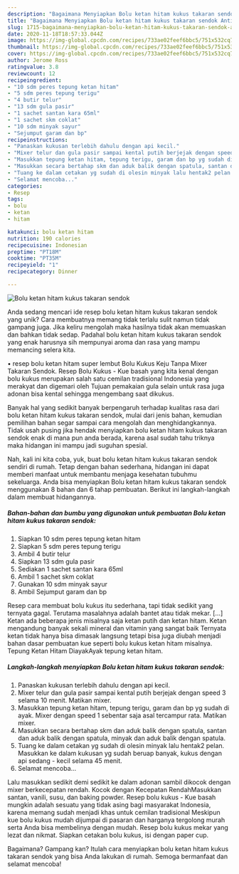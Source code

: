 ```yaml
---
description: "Bagaimana Menyiapkan Bolu ketan hitam kukus takaran sendok Anti Gagal"
title: "Bagaimana Menyiapkan Bolu ketan hitam kukus takaran sendok Anti Gagal"
slug: 1715-bagaimana-menyiapkan-bolu-ketan-hitam-kukus-takaran-sendok-anti-gagal
date: 2020-11-18T18:57:33.044Z
image: https://img-global.cpcdn.com/recipes/733ae02feef6bbc5/751x532cq70/bolu-ketan-hitam-kukus-takaran-sendok-foto-resep-utama.jpg
thumbnail: https://img-global.cpcdn.com/recipes/733ae02feef6bbc5/751x532cq70/bolu-ketan-hitam-kukus-takaran-sendok-foto-resep-utama.jpg
cover: https://img-global.cpcdn.com/recipes/733ae02feef6bbc5/751x532cq70/bolu-ketan-hitam-kukus-takaran-sendok-foto-resep-utama.jpg
author: Jerome Ross
ratingvalue: 3.8
reviewcount: 12
recipeingredient:
- "10 sdm peres tepung ketan hitam"
- "5 sdm peres tepung terigu"
- "4 butir telur"
- "13 sdm gula pasir"
- "1 sachet santan kara 65ml"
- "1 sachet skm coklat"
- "10 sdm minyak sayur"
- "Sejumput garam dan bp"
recipeinstructions:
- "Panaskan kukusan terlebih dahulu dengan api kecil."
- "Mixer telur dan gula pasir sampai kental putih berjejak dengan speed 3 selama 10 menit. Matikan mixer."
- "Masukkan tepung ketan hitam, tepung terigu, garam dan bp yg sudah di ayak. Mixer dengan speed 1 sebentar saja asal tercampur rata. Matikan mixer."
- "Masukkan secara bertahap skm dan aduk balik dengan spatula, santan dan aduk balik dengan spatula, minyak dan aduk balik dengan spatula."
- "Tuang ke dalam cetakan yg sudah di olesin minyak lalu hentak2 pelan. Masukkan ke dalam kukusan yg sudah beruap banyak, kukus dengan api sedang - kecil selama 45 menit."
- "Selamat mencoba..."
categories:
- Resep
tags:
- bolu
- ketan
- hitam

katakunci: bolu ketan hitam 
nutrition: 190 calories
recipecuisine: Indonesian
preptime: "PT18M"
cooktime: "PT35M"
recipeyield: "1"
recipecategory: Dinner

---
```



![Bolu ketan hitam kukus takaran sendok](https://img-global.cpcdn.com/recipes/733ae02feef6bbc5/751x532cq70/bolu-ketan-hitam-kukus-takaran-sendok-foto-resep-utama.jpg)

Anda sedang mencari ide resep bolu ketan hitam kukus takaran sendok yang unik? Cara membuatnya memang tidak terlalu sulit namun tidak gampang juga. Jika keliru mengolah maka hasilnya tidak akan memuaskan dan bahkan tidak sedap. Padahal bolu ketan hitam kukus takaran sendok yang enak harusnya sih mempunyai aroma dan rasa yang mampu memancing selera kita.

• resep bolu ketan hitam super lembut Bolu Kukus Keju Tanpa Mixer Takaran Sendok. Resep Bolu Kukus - Kue basah yang kita kenal dengan bolu kukus merupakan salah satu cemilan tradisional Indonesia yang merakyat dan digemari oleh Tujuan pemakaian gula selain untuk rasa juga adonan bisa kental sehingga mengembang saat dikukus.

Banyak hal yang sedikit banyak berpengaruh terhadap kualitas rasa dari bolu ketan hitam kukus takaran sendok, mulai dari jenis bahan, kemudian pemilihan bahan segar sampai cara mengolah dan menghidangkannya. Tidak usah pusing jika hendak menyiapkan bolu ketan hitam kukus takaran sendok enak di mana pun anda berada, karena asal sudah tahu triknya maka hidangan ini mampu jadi suguhan spesial.


Nah, kali ini kita coba, yuk, buat bolu ketan hitam kukus takaran sendok sendiri di rumah. Tetap dengan bahan sederhana, hidangan ini dapat memberi manfaat untuk membantu menjaga kesehatan tubuhmu sekeluarga. Anda bisa menyiapkan Bolu ketan hitam kukus takaran sendok menggunakan 8 bahan dan 6 tahap pembuatan. Berikut ini langkah-langkah dalam membuat hidangannya.

<!--inarticleads1-->

##### Bahan-bahan dan bumbu yang digunakan untuk pembuatan Bolu ketan hitam kukus takaran sendok:

1. Siapkan 10 sdm peres tepung ketan hitam
1. Siapkan 5 sdm peres tepung terigu
1. Ambil 4 butir telur
1. Siapkan 13 sdm gula pasir
1. Sediakan 1 sachet santan kara 65ml
1. Ambil 1 sachet skm coklat
1. Gunakan 10 sdm minyak sayur
1. Ambil Sejumput garam dan bp


Resep cara membuat bolu kukus itu sederhana, tapi tidak sedikit yang ternyata gagal. Terutama masalahnya adalah bantet atau tidak mekar. […] Ketan ada beberapa jenis misalnya saja ketan putih dan ketan hitam. Ketan mengandung banyak sekali mineral dan vitamin yang sangat baik Ternyata ketan tidak hanya bisa dimasak langsung tetapi bisa juga diubah menjadi bahan dasar pembuatan kue seperti bolu kukus ketan hitam misalnya. Tepung Ketan Hitam DiayakAyak tepung ketan hitam. 

<!--inarticleads2-->

##### Langkah-langkah menyiapkan Bolu ketan hitam kukus takaran sendok:

1. Panaskan kukusan terlebih dahulu dengan api kecil.
1. Mixer telur dan gula pasir sampai kental putih berjejak dengan speed 3 selama 10 menit. Matikan mixer.
1. Masukkan tepung ketan hitam, tepung terigu, garam dan bp yg sudah di ayak. Mixer dengan speed 1 sebentar saja asal tercampur rata. Matikan mixer.
1. Masukkan secara bertahap skm dan aduk balik dengan spatula, santan dan aduk balik dengan spatula, minyak dan aduk balik dengan spatula.
1. Tuang ke dalam cetakan yg sudah di olesin minyak lalu hentak2 pelan. Masukkan ke dalam kukusan yg sudah beruap banyak, kukus dengan api sedang - kecil selama 45 menit.
1. Selamat mencoba...


Lalu masukkan sedikit demi sedikit ke dalam adonan sambil dikocok dengan mixer berkecepatan rendah. Kocok dengan Kecepatan RendahMasukkan santan, vanili, susu, dan baking powder. Resep bolu kukus - Kue basah mungkin adalah sesuatu yang tidak asing bagi masyarakat Indonesia, karena memang sudah menjadi khas untuk cemilan tradisional Meskipun kue bolu kukus mudah dijumpai di pasaran dan harganya tergolong murah serta Anda bisa membelinya dengan mudah. Resep bolu kukus mekar yang lezat dan nikmat. Siapkan cetakan bolu kukus, isi dengan paper cup. 

Bagaimana? Gampang kan? Itulah cara menyiapkan bolu ketan hitam kukus takaran sendok yang bisa Anda lakukan di rumah. Semoga bermanfaat dan selamat mencoba!
